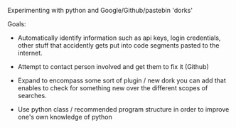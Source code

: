 Experimenting with python and Google/Github/pastebin 'dorks'

Goals:

- Automatically identify information such as api keys, login credentials,
other stuff that accidently gets put into code segments pasted to the internet.

- Attempt to contact person involved and get them to fix it (Github)

- Expand to encompass some sort of plugin / new dork you can add that
enables to check for something new over the different scopes of searches.

- Use python class / recommended program structure in order to improve one's
own knowledge of python